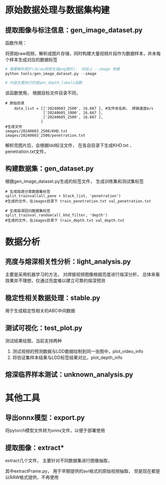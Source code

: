 # 原始数据处理与数据集构建

## 提取图像与标注信息：gen_image_dataset.py

函数作用：

将原始raw视频，解析成图片存储，同时构建大量视频片段作为数据样本，并未每个样本生成对应的数据标签

```python
# 需要解析图片(从raw视频生成png图片)， 则加上 --image 参数
python tools/gen_image_dataset.py --image 

# 内部主要执行的是gen_depth_labels函数
```

该函数使用， 根据目标文件目录不同，

```
# 原始目录  
    data_list = [['20240603_2500', 16.667 ], #文件夹名称， 焊接速度m/s
                 ['20240605_1900', 16.667 ], 
                 ['20240605_2500', 16.667 ], 
                ]
#生成文件
images/20240603_2500/KHD.txt
images/20240603_2500/penetration.txt

```

解析完图片后，会根据ldd标注文件， 在各自目录下生成KHD.txt 、penetration.txt文件，

## 构建数据集：gen_dataset.py

根据gen_image_dataset.py生成的标签文件， 生成训练集和测试集标签

```
# 生成熔透分类数据集标签
split_trainval(all_pene + black_list, 'penetration')
#生成的文件，在images目录下 train_penetration.txt val_penetration.txt

# 生成熔深回归数据集标签
split_trainval_random(all_khd_filter, 'depth')
#生成的文件，在images目录下 train_depth.txt val_depth.txt

```


# 数据分析


## 亮度与熔深相关性分析：light_analysis.py

主要是采用机器学习的方法， 对焊接视频图像根据亮度进行熔深分析， 总体来看效果并不理想，仅通过亮度难以建立可靠的熔深预测


## 稳定性相关数据处理：stable.py

用于生成稳定性相关的ABC中间数据


## 测试可视化：test_plot.py

测试结果绘图，当前支持两种

1. 测试视频的预测数据与LDD数据绘制到同一张图中，plot_video_info
2. 将验证集样本结果与LDD标签结果对比，plot_depth_info


## 熔深临界样本测试：unknown_analysis.py





# 其他工具

## 导出onnx模型：export.py

将pytorch模型文件转为onnx文件，以便于部署使用

## 提取图像：extract*

extract几个文件， 主要针对不同数据集进行图像抽取，

其中extractFrame.py， 用于早期提供的avi格式的原始视频抽取， 但是现在都是以RAW格式提供，不再使用
